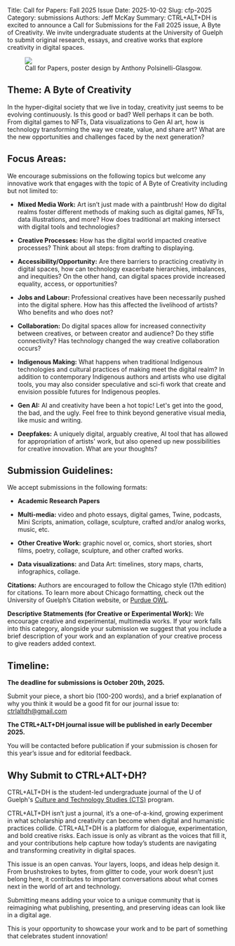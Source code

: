Title: Call for Papers: Fall 2025 Issue
Date: 2025-10-02
Slug: cfp-2025
Category: submissions
Authors: Jeff McKay
Summary: CTRL+ALT+DH is excited to announce a Call for Submissions for the Fall 2025 issue, A Byte of Creativity. We invite undergraduate students at the University of Guelph to submit original research, essays, and creative works that explore creativity in digital spaces.  

<div class="poster-cover">
<figure>
<a href="{filename}/pages/cfp-2025.md">
<img src="{static}/images/issue3-images/2025-cfp-poster.webp">
</a>
<figcaption>Call for Papers, poster design by Anthony Polsinelli-Glasgow.</figcaption>
</figure>
</div>

## Theme: A Byte of Creativity

In the hyper-digital society that we live in today, creativity just seems to be evolving continuously. Is this good or bad? Well perhaps it can be both. From digital games to NFTs, Data visualizations to Gen AI art, how is technology transforming the way  we create, value, and share art? What are the new opportunities and challenges faced by the next generation?  

## Focus Areas: 

We encourage submissions on the following topics but welcome any innovative work that engages with the topic of A Byte of Creativity including but not limited to:  

  - **Mixed Media Work:** Art isn’t just made with a paintbrush! How do digital realms foster different methods of making such as digital games, NFTs, data illustrations, and more? How does traditional art making intersect with digital tools and technologies? 

  - **Creative Processes:** How has the digital world impacted creative processes? Think about all steps: from drafting to displaying.  

  - **Accessibility/Opportunity:** Are there barriers to practicing creativity in digital spaces, how can technology exacerbate hierarchies, imbalances, and inequities? On the other hand, can digital spaces provide increased equality, access, or opportunities? 

  - **Jobs and Labour:**  Professional creatives have been necessarily pushed into the digital sphere. How has this affected the livelihood of artists? Who benefits and who does not? 

  - **Collaboration:** Do digital spaces allow for increased connectivity between creatives, or between creator and audience? Do they stifle connectivity? Has technology changed the way creative collaboration occurs?  

  - **Indigenous Making:** What happens when traditional Indigenous technologies and cultural practices of making meet the digital realm? In addition to contemporary Indigenous authors and artists who use digital tools, you may also consider speculative and sci-fi work that create and envision possible futures for Indigenous peoples. 

  - **Gen AI:** AI and creativity have been a hot topic! Let's get into the good, the bad, and the ugly. Feel free to think beyond generative visual media, like music and writing. 

  - **Deepfakes:** A uniquely digital, arguably creative, AI tool that has allowed for appropriation of artists' work, but also opened up new possibilities for creative innovation. What are your thoughts? 

## Submission Guidelines:

We accept submissions in the following formats:
- **Academic Research Papers**

- **Multi-media:** video and photo essays, digital games, Twine, podcasts, Mini Scripts, animation, collage, sculpture, crafted and/or analog works, music, etc. 

- **Other Creative Work:** graphic novel or, comics, short stories, short films, poetry, collage, sculpture, and other crafted works. 

- **Data visualizations:** and Data Art: timelines, story maps, charts, infographics, collage. 

**Citations:** Authors are encouraged to follow the Chicago style (17th edition) for citations. To learn more about Chicago formatting, check out the University of Guelph’s Citation website, or [Purdue OWL](https://owl.purdue.edu/owl/research_and_citation/chicago_manual_17th_edition/cmos_formatting_and_style_guide/chicago_manual_of_style_17th_edition.html). 

**Descriptive Statmements (for Creative or Experimental Work):** We encourage creative and experimental, multimedia works. If your work falls into this category, alongside your submission we suggest that you include a brief description of your work and an explanation of your creative process to give readers added context.

## Timeline:

**The deadline for submissions is October 20th, 2025.**  

Submit your piece, a short bio (100-200 words), and a brief explanation of why you think it would be a good fit for our journal issue to: ctrlaltdh@gmail.com 

**The CTRL+ALT+DH journal issue will be published in early December 2025.** 

You will be contacted before publication if your submission is chosen for this year’s issue and for editorial feedback. 


## Why Submit to CTRL+ALT+DH?

CTRL+ALT+DH is the student-led undergraduate journal of the U of Guelph's [Culture and Technology Studies (CTS)](https://www.uoguelph.ca/programs/culture-and-technology-studies/) program.

CTRL+ALT+DH isn’t just a journal, it’s a one-of-a-kind, growing experiment in what scholarship and creativity can become when digital and humanistic practices collide. CTRL+ALT+DH is a platform for dialogue, experimentation, and bold creative risks. Each issue is only as vibrant as the voices that fill it, and your contributions help capture how today’s students are navigating and transforming creativity in digital spaces.  

This issue is an open canvas. Your layers, loops, and ideas help design it. From brushstrokes to bytes, from glitter to code, your work doesn’t just belong here, it contributes to important conversations about what comes next in the world of art and technology.

Submitting means adding your voice to a unique community that is reimagining what publishing, presenting, and preserving ideas can look like in a digital age. 

This is your opportunity to showcase your work and to be part of something that celebrates student innovation!
